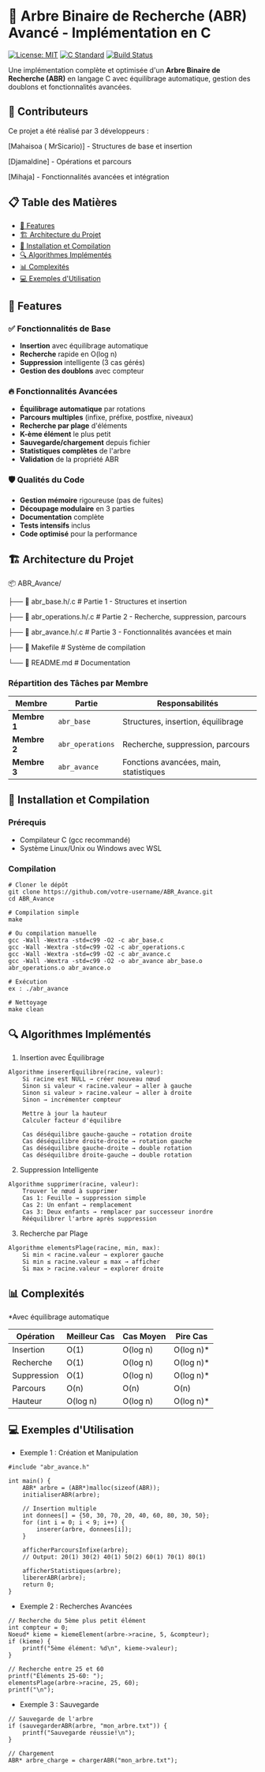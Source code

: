 # 🌳 Arbre Binaire de Recherche (ABR) Avancé - Implémentation en C

[![License: MIT](https://img.shields.io/badge/License-MIT-yellow.svg)](https://opensource.org/licenses/MIT)
[![C Standard](https://img.shields.io/badge/C-99-blue.svg)](https://en.wikipedia.org/wiki/C99)
[![Build Status](https://img.shields.io/badge/build-passing-brightgreen.svg)]()

Une implémentation complète et optimisée d'un **Arbre Binaire de Recherche (ABR)** en langage C avec équilibrage automatique, gestion des doublons et fonctionnalités avancées.

## 👥 Contributeurs
Ce projet a été réalisé par 3 développeurs :

[Mahaisoa ( MrSicario)] - Structures de base et insertion

[Djamaldine] - Opérations et parcours

[Mihaja] - Fonctionnalités avancées et intégration


## 📋 Table des Matières

- [🎯 Features](#-features)
- [🏗️ Architecture du Projet](#️-architecture-du-projet)
- [🚀 Installation et Compilation](#-installation-et-compilation)
- [🔍 Algorithmes Implémentés](#-algorithmes-implémentés)
- [📊 Complexités](#-complexités)
- [💻 Exemples d'Utilisation](#-exemples-dutilisation)

## 🎯 Features

### ✅ **Fonctionnalités de Base**
- **Insertion** avec équilibrage automatique
- **Recherche** rapide en O(log n)
- **Suppression** intelligente (3 cas gérés)
- **Gestion des doublons** avec compteur

### 🔥 **Fonctionnalités Avancées**
- **Équilibrage automatique** par rotations
- **Parcours multiples** (infixe, préfixe, postfixe, niveaux)
- **Recherche par plage** d'éléments
- **K-ème élément** le plus petit
- **Sauvegarde/chargement** depuis fichier
- **Statistiques complètes** de l'arbre
- **Validation** de la propriété ABR

### 🛡️ **Qualités du Code**
- **Gestion mémoire** rigoureuse (pas de fuites)
- **Découpage modulaire** en 3 parties
- **Documentation** complète
- **Tests intensifs** inclus
- **Code optimisé** pour la performance

## 🏗️ Architecture du Projet

📦 ABR_Avance/

├── 📄 abr_base.h/.c # Partie 1 - Structures et insertion

├── 📄 abr_operations.h/.c # Partie 2 - Recherche, suppression, parcours

├── 📄 abr_avance.h/.c # Partie 3 - Fonctionnalités avancées et main

├── 📄 Makefile # Système de compilation

└── 📄 README.md # Documentation



### **Répartition des Tâches par Membre**

| Membre | Partie | Responsabilités |
|--------|--------|-----------------|
| **Membre 1** | `abr_base` | Structures, insertion, équilibrage |
| **Membre 2** | `abr_operations` | Recherche, suppression, parcours |
| **Membre 3** | `abr_avance` | Fonctions avancées, main, statistiques |

## 🚀 Installation et Compilation

### **Prérequis**
- Compilateur C (gcc recommandé)
- Système Linux/Unix ou Windows avec WSL

### **Compilation**
```
# Cloner le dépôt
git clone https://github.com/votre-username/ABR_Avance.git
cd ABR_Avance

# Compilation simple
make

# Ou compilation manuelle
gcc -Wall -Wextra -std=c99 -O2 -c abr_base.c
gcc -Wall -Wextra -std=c99 -O2 -c abr_operations.c
gcc -Wall -Wextra -std=c99 -O2 -c abr_avance.c
gcc -Wall -Wextra -std=c99 -O2 -o abr_avance abr_base.o abr_operations.o abr_avance.o

# Exécution
ex : ./abr_avance

# Nettoyage
make clean
```

## 🔍 Algorithmes Implémentés
1. Insertion avec Équilibrage
```
Algorithme insererEquilibre(racine, valeur):
    Si racine est NULL → créer nouveau nœud
    Sinon si valeur < racine.valeur → aller à gauche
    Sinon si valeur > racine.valeur → aller à droite
    Sinon → incrémenter compteur
    
    Mettre à jour la hauteur
    Calculer facteur d'équilibre
    
    Cas déséquilibre gauche-gauche → rotation droite
    Cas déséquilibre droite-droite → rotation gauche  
    Cas déséquilibre gauche-droite → double rotation
    Cas déséquilibre droite-gauche → double rotation
```
2. Suppression Intelligente
```
Algorithme supprimer(racine, valeur):
    Trouver le nœud à supprimer
    Cas 1: Feuille → suppression simple
    Cas 2: Un enfant → remplacement
    Cas 3: Deux enfants → remplacer par successeur inordre
    Rééquilibrer l'arbre après suppression
```
3. Recherche par Plage
```
Algorithme elementsPlage(racine, min, max):
    Si min < racine.valeur → explorer gauche
    Si min ≤ racine.valeur ≤ max → afficher
    Si max > racine.valeur → explorer droite
```

## 📊 Complexités
*Avec équilibrage automatique

|Opération | 	Meilleur Cas |	Cas Moyen	| Pire Cas |
|----------|---------------|------------|----------|
|Insertion |	    O(1)	   |   O(log n)	|  O(log n)*|
|Recherche |	    O(1)	   |   O(log n)	|  O(log n)*|
|Suppression |  	O(1)	   |   O(log n)	|  O(log n)*|
|Parcours	   | O(n)	       |    O(n)	  |    O(n)   |
|Hauteur	   |   O(log n)	 |    O(log n)	|  O(log n)*|

## 💻 Exemples d'Utilisation
- Exemple 1 : Création et Manipulation
```
#include "abr_avance.h"

int main() {
    ABR* arbre = (ABR*)malloc(sizeof(ABR));
    initialiserABR(arbre);
    
    // Insertion multiple
    int donnees[] = {50, 30, 70, 20, 40, 60, 80, 30, 50};
    for (int i = 0; i < 9; i++) {
        inserer(arbre, donnees[i]);
    }
    
    afficherParcoursInfixe(arbre);
    // Output: 20(1) 30(2) 40(1) 50(2) 60(1) 70(1) 80(1)
    
    afficherStatistiques(arbre);
    libererABR(arbre);
    return 0;
}
```
- Exemple 2 : Recherches Avancées
```
// Recherche du 5ème plus petit élément
int compteur = 0;
Noeud* kieme = kiemeElement(arbre->racine, 5, &compteur);
if (kieme) {
    printf("5ème élément: %d\n", kieme->valeur);
}

// Recherche entre 25 et 60
printf("Éléments 25-60: ");
elementsPlage(arbre->racine, 25, 60);
printf("\n");
```
- Exemple 3 : Sauvegarde
```
// Sauvegarde de l'arbre
if (sauvegarderABR(arbre, "mon_arbre.txt")) {
    printf("Sauvegarde réussie!\n");
}

// Chargement
ABR* arbre_charge = chargerABR("mon_arbre.txt");
```
